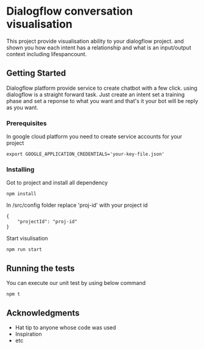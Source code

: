 # Dialogflow conversation visualisation

This project provide visualisation ability to your dialogflow project. and shown you how each intent has a relationship and what is an input/output context including lifespancount.

## Getting Started

Dialogflow platform provide service to create chatbot with a few click. using dialogflow is a straight forward task. Just create an intent set a training phase and set a reponse to what you want and that's it your bot will be reply as you want.   

### Prerequisites

In google cloud platform you need to create service accounts for your project 

```
export GOOGLE_APPLICATION_CREDENTIALS='your-key-file.json'
```

### Installing

Got to project and install all dependency

```
npm install
```

In /src/config folder replace 'proj-id' with your project id

```
{
    "projectId": "proj-id"
}
```

Start visulisation 

```
npm run start
```

## Running the tests


You can execute our unit test by using below command

```
npm t
```



## Acknowledgments

* Hat tip to anyone whose code was used
* Inspiration
* etc
